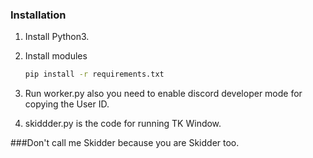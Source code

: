 ### Installation

1. Install Python3.

2. Install modules
   ```sh
   pip install -r requirements.txt
   ```
3. Run worker.py also you need to enable discord developer mode for copying the User ID.
4. skiddder.py is the code for running TK Window.

###Don't call me Skidder because you are Skidder too.
